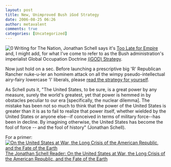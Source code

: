 ```yaml
---
layout: post
title: New, Unimproved Bush iGod Strategy
date: 2006-08-25 06:26
author: metavalent
comments: true
categories: [Uncategorized]
---
```

<!--Lead Photo --><a href="http://www.thenation.com/doc/20060814/schell"><img src="http://metavalent.info/images/the.nation.logo.gif" align="left" border="0" alt="0" /></a><!-- Commentary -->Writing for The Nation, Jonathan Schell  says it's <a href="http://www.thenation.com/doc/20060814/schell">Too Late for Empire</a> and, I might add, for what I've come to refer to as the Bush administration's imperialist Global Occupation Doctrine <a href="http://www.whitehouse.gov/nsc/nss.html">(iGOD) Strategy</a>.

Now just hold on a sec.  Before launching a prescriptive big 'R' Republican Rancher nuke-u-ler an hominem attack on all the wimpy pseudo-intellectual airy-fairy lowercase 'l' liberals, please <a href="http://www.whitehouse.gov/nsc/nss.html">read the strategy for yourself</a>.

As Schell puts it, "The United States, to be sure, is a great power by any measure, surely the world's greatest, yet that power is hemmed in by obstacles peculiar to our era [specifically, the nuclear dilemma]. The mistake has been not so much to think that the power of the United States is greater than it is as to fail to realize that power itself, whether wielded by the United States or anyone else--if conceived in terms of military force--has been in decline. By imagining otherwise, the United States has become the fool of force -- and the fool of history" (Jonathan Schell).

For a primer:<img SRC="http://service.bfast.com/bfast/serve?bfmid=2181&amp;sourceid=41606204&amp;bfpid=1560254076&amp;bfmtype=book" BORDER="0" loading="lazy" width="1" HEIGHT="1"/><a HREF="http://service.bfast.com/bfast/click?bfmid=2181&amp;sourceid=41606204&amp;bfpid=1560254076&amp;bfmtype=book"><img SRC="http://images.barnesandnoble.com/images/8910000/8918001.gif" BORDER="0" ALIGN="center" ALT="On the United States at War, the Long Crisis of the American Republic, and the Fate of the Earth"/>
The Jonathan Schell Reader: On the United States at War, the Long Crisis of the American Republic, and the Fate of the Earth</a>
<p></p>
